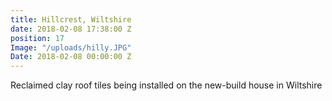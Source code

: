 ```yaml
---
title: Hillcrest, Wiltshire
date: 2018-02-08 17:38:00 Z
position: 17
Image: "/uploads/hilly.JPG"
Date: 2018-02-08 00:00:00 Z
---
```


Reclaimed clay roof tiles being installed on the new-build house in Wiltshire 